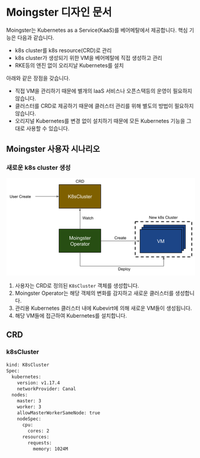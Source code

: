 # Moingster 디자인 문서
Moingster는 Kubernetes as a Service(KaaS)를 베어메탈에서 제공합니다. 핵심 기능은 다음과 같습니다.

- k8s cluster를 k8s resource(CRD)로 관리
- k8s cluster가 생성되기 위한 VM을 베어메탈에 직접 생성하고 관리
- RKE등의 엔진 없이 오리지날 Kubernetes를 설치

아래와 같은 장점을 갖습니다.

- 직접 VM을 관리하기 때문에 별개의 IaaS 서비스나 오픈스택등의 운영이 필요하지 않습니다.
- 클러스터를 CRD로 제공하기 때문에 클러스터 관리를 위해 별도의 방법이 필요하지 않습니다.
- 오리지널 Kubernetes를 변경 없이 설치하기 때문에 모든 Kubernetes 기능을 그대로 사용할 수 있습니다.


## Moingster 사용자 시나리오
### 새로운 k8s cluster 생성

![Create k8s Cluster](img/moingster_create_cluster.png)

1. 사용자는 CRD로 정의된 `K8sCluster` 객체를 생성합니다.
2. Moingster Operator는 해당 객체의 변화를 감지하고 새로운 클러스터를 생성합니다.
3. 관리용 Kubernetes 클러스터 내에 Kubevirt에 의해 새로운 VM들이 생성됩니다.
4. 해당 VM들에 접근하여 Kubernetes를 설치합니다.


## CRD
### k8sCluster
```
kind: K8sCluster
Spec:
  kubernetes:
    version: v1.17.4
    networkProvider: Canal
  nodes:
    master: 3
    worker: 3
    allowMasterWorkerSameNode: true
    nodeSpec:
      cpu:
        cores: 2
      resources:
        requests:
          memory: 1024M
```
